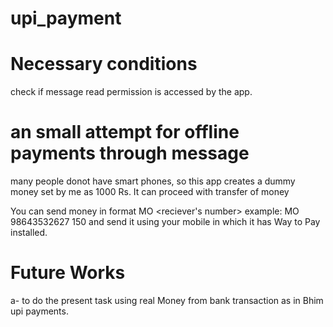 # upi_payment  

# Necessary conditions

check if message read permission is accessed by the app.

# an small attempt for offline payments through message  

many people donot have smart phones, so this app creates a dummy money set by me as 1000 Rs. It can proceed with transfer of money  

You can send money in format MO <reciever's number> <amount> example: MO 98643532627 150 and send it using your mobile in which it has Way to Pay installed.

# Future Works  

a- to do the present task using real Money from bank transaction as in Bhim upi payments.  
